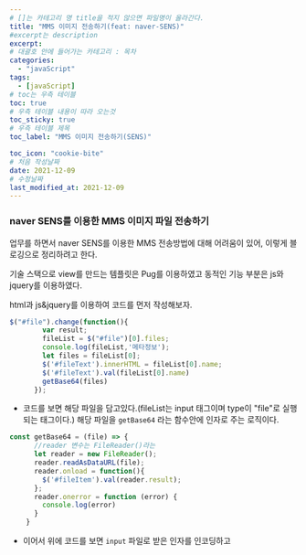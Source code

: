```yaml
---
# []는 카테고리 명 title을 적지 않으면 파일명이 올라간다.
title: "MMS 이미지 전송하기(feat: naver-SENS)"
#excerpt는 description
excerpt:
# 대괄호 안에 들어가는 카테고리 : 목차
categories:
  - "javaScript"
tags:
  - [javaScript]
# toc는 우측 테이블
toc: true
# 우측 테이블 내용이 따라 오는것
toc_sticky: true
# 우측 테이블 제목
toc_label: "MMS 이미지 전송하기(SENS)"

toc_icon: "cookie-bite"
# 처음 작성날짜
date: 2021-12-09
# 수정날짜
last_modified_at: 2021-12-09
---
```


### naver SENS를 이용한 MMS 이미지 파일 전송하기

업무를 하면서 naver SENS를 이용한 MMS 전송방법에 대해 어려움이 있어, 이렇게 블로깅으로 정리하려고 한다.

기술 스택으로 view를 만드는 템플릿은 Pug를 이용하였고 동적인 기능 부분은 js와 jquery를 이용하였다.

html과 js&jquery를 이용하여 코드를 먼저 작성해보자.

```jsx
$("#file").change(function(){
        var result;
        fileList = $("#file")[0].files;
        console.log(fileList,'메타정보');
        let files = fileList[0];
        $('#fileText').innerHTML = fileList[0].name;
        $('#fileText').val(fileList[0].name)
        getBase64(files)
      });
```

- 코드를 보면 해당 파일을 담고있다.(fileList는 input 태그이며 type이 "file"로 실행되는 태그이다.) 해당 파일을 `getBase64` 라는 함수안에 인자로 주는 로직이다.

```jsx
const getBase64 = (file) => {
      //reader 변수는 FileReader()라는 
      let reader = new FileReader();
      reader.readAsDataURL(file);
      reader.onload = function(){
        $('#fileItem').val(reader.result);
      };
      reader.onerror = function (error) {
        console.log(error)
      }
    }
```
- 이어서 위에 코드를 보면 `input` 파일로 받은 인자를 인코딩하고 







